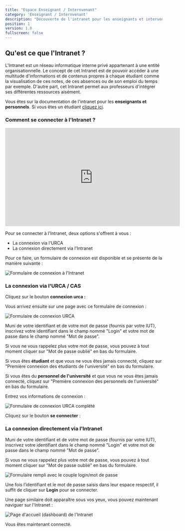 ```yaml
---
title: "Espace Enseignant / Internvenant"
category: 'Enseignant / Internvenant'
description: "Découverte de l'intranet pour les enseignants et intervenants professionnels"
position: 1
version: 1.0
fullscreen: false
---
```


## Qu'est ce que l'Intranet ?

L'Intranet est un réseau informatique interne privé appartenant à une entité organisationnelle. Le concept de cet Intranet est de pouvoir accéder à une multitude d'informations et de contenus propres à chaque étudiant comme la visualisation de ces notes, de ces absences ou de son emploi du temps par exemple. D'autre part, cet Intranet permet aux professeurs d'intégrer ses différentes ressources aisément.

<alert type="info">

Vous êtes sur la documentation de l'intranet pour les **enseignants et personnels**. Si vous êtes un étudiant [cliquez ici](/01-etudiant/01-etudiant.md).

</alert>

### Comment se connecter à l'Intranet ?

<iframe width="560" height="315" src="https://www.youtube.com/embed/9S0GJb0Z2zs" title="YouTube video player" frameborder="0" allow="accelerometer; autoplay; clipboard-write; encrypted-media; gyroscope; picture-in-picture" allowfullscreen></iframe>

Pour se connecter à l'Intranet, deux options s'offrent à vous :

* La connexion via l'URCA
* La connexion directement via l'Intranet

Pour ce faire, un formulaire de connexion est disponible et se présente de la manière suivante :

![Formulaire de connexion &#xE0; l&apos;Intranet](/images/permanent/enseignant1.png)

### La connexion via l'URCA / CAS
Cliquez sur le bouton **connexion urca :**

Vous arrivez ensuite sur une page avec ce formulaire de connexion :

![Formulaire de connexion URCA](/images/permanent/enseignant2.png)

Muni de votre identifiant et de votre mot de passe \(fournis par votre IUT\), inscrivez votre identifiant dans le champ nommé "Login" et votre mot de passe dans le champ nommé "Mot de passe".

<alert type="info">

Si vous ne vous rappelez plus votre mot de passe, vous pouvez à tout moment cliquer sur "Mot de passe oublié" en bas du formulaire.

</alert>

<alert type="warning">

Si vous êtes **étudiant** et que vous ne vous êtes jamais connecté, cliquez sur "Première connexion des étudiants de l'université" en bas du formulaire.

</alert>

<alert type="info">

Si vous êtes du **personnel de l'université** et que vous ne vous êtes jamais connecté, cliquez sur "Première connexion des personnels de l'université" en bas du formulaire.

</alert>

Entrez vos informations de connexion :

![Formulaire de connexion URCA compl&#xE9;t&#xE9;](/images/permanent/enseignant3.png)

Cliquez sur le bouton **se connecter** :

###  La connexion directement via l'Intranet

Muni de votre identifiant et de votre mot de passe \(fournis par votre IUT\), inscrivez votre identifiant dans le champ nommé "Login" et votre mot de passe dans le champ nommé "Mot de passe".

<alert type="info">

Si vous ne vous rappelez plus votre mot de passe, vous pouvez à tout moment cliquer sur "Mot de passe oublié" en bas du formulaire.

</alert>

![Formulaire rempli avec le couple login/mot de passe](/images/permanent/enseignant1.png)

Une fois l’identifiant et le mot de passe saisis dans leur espace respectif, il suffit de cliquer sur **Login** pour se connecter.

Une page similaire doit apparaître sous vos yeux, vous pouvez maintenant naviguer sur l'Intranet :

![Page d'accueil \(dashboard\) de l&apos;Intranet](/images/permanent/enseignant4.png)

<alert type="success">

Vous êtes maintenant connecté.

</alert>
